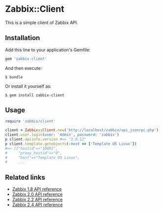 # Zabbix::Client

This is a simple client of Zabbix API.

## Installation

Add this line to your application's Gemfile:

```ruby
gem 'zabbix-client'
```

And then execute:

    $ bundle

Or install it yourself as:

    $ gem install zabbix-client

## Usage

```ruby
require 'zabbix/client'

client = Zabbix::Client.new('http://localhost/zabbix/api_jsonrpc.php')
client.user.login(user: 'Admin', password: 'zabbix')
p client.apiinfo.version #=> "2.0.12"
p client.template.getobjects(:host => ['Template OS Linux'])
#=> [{"hostid"=>"10001",
#     "proxy_hostid"=>"0",
#     "host"=>"Template OS Linux",
#     ...
```

## Related links

* [Zabbix 1.8 API reference](https://www.zabbix.com/documentation/1.8/api)
* [Zabbix 2.0 API reference](https://www.zabbix.com/documentation/2.0/manual/appendix/api/api)
* [Zabbix 2.2 API reference](https://www.zabbix.com/documentation/2.2/manual/api)
* [Zabbix 2.4 API reference](https://www.zabbix.com/documentation/2.4/manual/api)
